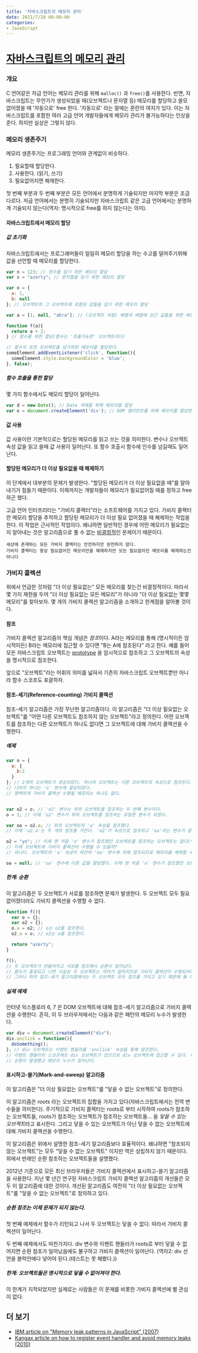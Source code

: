 ```yaml
---
title: '자바스크립트의 메모리 관리'
date: 2021/7/28 00:00:00
categories:
- JavaScript
---
```


# [자바스크립트의 메모리 관리](https://developer.mozilla.org/ko/docs/Web/JavaScript/Memory_Management)

### 개요

C 언어같은 저급 언어는 메모리 관리를 위해 `malloc()` 과 `free()`를 사용한다. 반면, 자바스크립트는 무언가가 생성되었을 때(오브젝트나 문자열 등) 메모리를 할당하고 쓸모 없어졌을 때 '자동으로' free 한다. '자동으로' 라는 말에는 혼란의 여지가 있다. 이는 자바스크립트를 포함한 여러 고급 언어 개발자들에게 메모리 관리가 불가능하다는 인상을 준다. 하지만 실상은 그렇지 않다.  

### 메모리 생존주기

메모리 생존주기는 프로그래밍 언어와 관계없이 비슷하다.

1. 필요할때 할당한다.
2. 사용한다. (읽기, 쓰기)
3. 필요없어지면 해제한다. 

첫 번째 부분과 두 번째 부분은 모든 언어에서 분명하게 기술되지만 마지막 부분은 조금 다르다. 저급 언어에서는 분명히 기술되지만 자바스크립트 같은 고급 언어에서는 분명하게 기술되지 않는다(역자: 명시적으로 free를 하지 않는다는 의미). 

#### 자바스크립트에서 메모리 할당

##### 값 초기화

자바스크립트에서는 프로그래머들이 일일히 메모리 할당을 하는 수고를 덜어주기위해 값을 선언할 때 메모리를 할당한다. 

```javascript
var n = 123; // 정수를 담기 위한 메모리 할당
var s = "azerty"; // 문자열을 담기 위한 메모리 할당

var o = {
  a: 1,
  b: null
}; // 오브젝트와 그 오브젝트에 포함된 값들을 담기 위한 메모리 할당

var a = [1, null, "abra"]; // (오브젝트 처럼) 배열과 배열에 담긴 값들을 위한 메모리 할당

function f(a){
  return a + 2;
} // 함수를 위한 할당(함수는 '호출가능한' 오브젝트이다)

// 함수식 또한 오브젝트를 담기위한 메모리를 할당한다. 
someElement.addEventListener('click', function(){
  someElement.style.backgroundColor = 'blue';
}, false);
```

##### 함수 호출을 통한 할당

몇 가지 함수에서도 메모리 할당이 일어난다. 

```javascript
var d = new Date(); // Date 개체를 위해 메모리를 할당
var e = document.createElement('div'); // DOM 엘리먼트를 위해 메모리를 할당한다.
```

#### 값 사용

값 사용이란 기본적으로는 할당된 메모리를 읽고 쓰는 것을 의미한다. 변수나 오브젝트 속성 값을 읽고 쓸때 값 사용이 일어난다. 또 함수 호출시 함수에 인수를 넘길때도 일어난다. 

#### 할당된 메모리가 더 이상 필요없을 때 해제하기

이 단계에서 대부분의 문제가 발생한다. "할당된 메모리가 더 이상 필요없을 때"를 알아내기가 힘들기 때문이다. 이제까지는 개발자들이 메모리가 필요없어질 때를 정하고 free하곤 했다. 

고급 언어 인터프리터는 "가비지 콜렉터"라는 소프트웨어를 가지고 있다. 가비지 콜렉터란 메모리 할당을 추적하고 할당된 메모리가 더 이상 필요 없어졌을 때 해제하는 작업을 한다. 이 작업은 근사적인 작업이다. 왜냐하면 일반적인 경우에 어떤 메모리가 필요없는지 알아내는 것은 알고리즘으로 풀 수 없는 [비결정적](http://en.wikipedia.org/wiki/Decidability_%28logic%29)인 문제이기 때문이다. 

```
세상에 존재하는 모든 가비지 콜렉터는 안전하지만 완전하지 않다. 
가비지 콜렉터는 항상 필요없어진 메모리만을 해제하지만 모든 필요없어진 메모리를 해제하는건 아니다
```

### 가비지 콜렉션

위에서 언급한 것처럼 "더 이상 필요없는" 모든 메모리를 찾는건 비결정적이다. 따라서 몇 가지 제한을 두어 "더 이상 필요없는 모든 메모리"가 아니라 "더 이상 필요없는 몇몇 메모리"를 찾아보자. 몇 개의 가비지 콜렉션 알고리즘을 소개하고 한계점을 알아볼 것이다.

#### 참조

가비지 콜렉션 알고리즘의 핵심 개념은 *참조*이다. A라는 메모리를 통해 (명시적이든 암시적이든) B라는 메모리에 접근할 수 있다면 "B는 A에 참조된다" 라고 한다. 예를 들어 모든 자바스크립트 오브젝트는 [prototype](https://developer.mozilla.org/en/JavaScript/Guide/Inheritance_and_the_prototype_chain) 을 암시적으로 참조하고 그 오브젝트의 속성을 명시적으로 참조한다.

앞으로 "오브젝트"라는 어휘의 의미를 넓혀서 기존의 자바스크립트 오브젝트뿐만 아니라 함수 스코프도 포괄하자.



#### 참조-세기(Reference-counting) 가비지 콜렉션

참조-세기 알고리즘은 가장 무난한 알고리즘이다. 이 알고리즘은 "더 이상 필요없는 오브젝트"를 "어떤 다른 오브젝트도 참조하지 않는 오브젝트"라고 정의한다. 어떤 오브젝트를 참조하는 다른 오브젝트가 하나도 없다면 그 오브젝트에 대해 가비지 콜렉션을 수행한다.

##### 예제

```javascript
var o = { 
  a: {
    b:2
  }
}; // 2개의 오브젝트가 생성되었다. 하나의 오브젝트는 다른 오브젝트의 속성으로 참조된다.
// 나머지 하나는 'o' 변수에 할당되었다.
// 명백하게 가비지 콜렉션 수행될 메모리는 하나도 없다.


var o2 = o; // 'o2' 변수는 위의 오브젝트를 참조하는 두 번째 변수이다.
o = 1; // 이제 'o2' 변수가 위의 오브젝트를 참조하는 유일한 변수가 되었다.

var oa = o2.a; // 위의 오브젝트의 'a' 속성을 참조했다.
// 이제 'o2.a'는 두 개의 참조를 가진다. 'o2'가 속성으로 참조하고 'oa'라는 변수가 참조한다.

o2 = "yo"; // 이제 맨 처음 'o' 변수가 참조했던 오브젝트를 참조하는 오브젝트는 없다(역자: 참조하는 유일한 변수였던 o2에 다른 값을 대입했다)
// 이제 오브젝트에 가비지 콜렉션이 수행될 수 있을까?
// 아니다. 오브젝트의 'a' 속성이 여전히 'oa' 변수에 의해 참조되므로 메모리를 해제할 수 없다.

oa = null; // 'oa' 변수에 다른 값을 할당했다. 이제 맨 처음 'o' 변수가 참조했던 오브젝트를 참조하는 다른 변수는 없으므로 가비지 콜렉션이 수행된다.
```

##### 한계: 순환

이 알고리즘은 두 오브젝트가 서로를 참조하면 문제가 발생한다. 두 오브젝트 모두 필요 없어졌더라도 가비지 콜렉션을 수행할 수 없다.

```javascript
function f(){
  var o = {};
  var o2 = {};
  o.a = o2; // o는 o2를 참조한다.
  o2.a = o; // o2는 o를 참조한다.

  return "azerty";
}

f();
// 두 오브젝트가 만들어지고 서로를 참조해서 순환이 일어났다.
// 함수가 종료되고 나면 사실상 두 오브젝트는 의미가 없어지므로 가비지 콜렉션이 수행되어야 한다.
// 그러나 위의 참조-세기 알고리즘에서는 두 오브젝트 모두 참조를 가지고 있기 때문에 둘 다 가비지 콜렉션이 일어나지 않는다.
```

##### 실제 예제

인터넷 익스플로러 6, 7 은 DOM 오브젝트에 대해 참조-세기 알고리즘으로 가비지 콜렉션을 수행한다. 흔히, 이 두 브라우저에서는 다음과 같은 패턴의 메모리 누수가 발생한다. 

```javascript
var div = document.createElement("div");
div.onclick = function(){
  doSomething();
}; // div 오브젝트는 이벤트 핸들러를 'onclick' 속성을 통해 참조한다.
// 이벤트 핸들러의 스코프에도 div 오브젝트가 있으므로 div 오브젝트에 접근할 수 있다. 따라서 이벤트 핸들러도 div 오브젝트를 참조한다.
// 순환이 발생했고 메모리 누수가 일어난다.
```

#### 표시하고-쓸기(Mark-and-sweep) 알고리즘

이 알고리즘은 "더 이상 필요없는 오브젝트"를 "닿을 수 없는 오브젝트"로 정의한다.

이 알고리즘은 *roots* 라는 오브젝트의 집합을 가지고 있다(자바스크립트에서는 전역 변수들을 의미한다). 주기적으로 가비지 콜렉터는 roots로 부터 시작하여 roots가 참조하는 오브젝트들, roots가 참조하는 오브젝트가 참조하는 오브젝트들... 을 *닿을 수 있는 오브젝트*라고 표시한다. 그리고 닿을 수 있는 오브젝트가 아닌 닿을 수 없는 오브젝트에 대해 가비지 콜렉션을 수행한다.

이 알고리즘은 위에서 설명한 참조-세기 알고리즘보다 효율적이다. 왜냐하면 "참조되지 않는 오브젝트"는 모두 "닿을 수 없는 오브젝트" 이지만 역은 성립하지 않기 때문이다. 위에서 반례인 순환 참조하는 오브젝트들을 설명했다.

2012년 기준으로 모든 최신 브라우저들은 가비지 콜렉션에서 표시하고-쓸기 알고리즘을 사용한다. 지난 몇 년간 연구된 자바스크립트 가비지 콜렉션 알고리즘의 개선들은 모두 이 알고리즘에 대한 것이다. 개선된 알고리즘도 여전히 "더 이상 필요없는 오브젝트"를 "닿을 수 없는 오브젝트"로 정의하고 있다.



##### 순환 참조는 이제 문제가 되지 않는다.

첫 번째 예제에서 함수가 리턴되고 나서 두 오브젝트는 닿을 수 없다. 따라서 가비지 콜렉션이 일어난다.

두 번째 예제에서도 마찬가지다. div 변수와 이벤트 핸들러가 roots로 부터 닿을 수 없어지면 순환 참조가 일어났음에도 불구하고 가비지 콜렉션이 일어난다. (역자2: div 선언을 블럭안에다 넣어야 된다.(테스트는 못 해봤다.))

##### 한계: 오브젝트들은 명시적으로 닿을 수 없어져야 한다.
이 한계가 지적되었지만 실제로는 사람들은 이 문제를 비롯한 가비지 콜렉션에 별 관심이 없다.



## 더 보기

- [IBM article on "Memory leak patterns in JavaScript" (2007)](http://www.ibm.com/developerworks/web/library/wa-memleak/)
- [Kangax article on how to register event handler and avoid memory leaks (2010)](http://msdn.microsoft.com/en-us/magazine/ff728624.aspx)